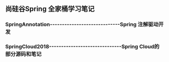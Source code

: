 ## 尚硅谷Spring 全家桶学习笔记

### SpringAnnotation-----------------------------Spring 注解驱动开发
### SpringCloud2018------------------------------Spring Cloud的部分源码和笔记
